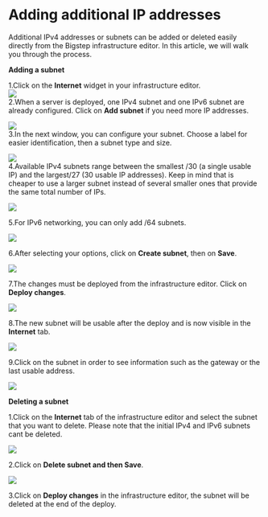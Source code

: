 # Adding additional IP addresses
Additional IPv4 addresses or subnets can be added or deleted easily directly from the Bigstep infrastructure editor. In this article, we will walk you through the process.

 **Adding a subnet**

 1.Click on the **Internet** widget in your infrastructure editor.  
![](/assets/guides/adding_additional_ip_addresses_1.png)  
2.When a server is deployed, one IPv4 subnet and one IPv6 subnet are already configured. Click on **Add subnet** if you need more IP addresses.   
  
![](/assets/guides/adding_additional_ip_addresses_2.png)  
3.In the next window, you can configure your subnet. Choose a label for easier identification, then a subnet type and size.  
  
![](/assets/guides/adding_additional_ip_addresses_3.png)  
4.Available IPv4 subnets range between the smallest /30 (a single usable IP) and the largest/27 (30 usable IP addresses). Keep in mind that is cheaper to use a larger subnet instead of several smaller ones that provide the same total number of IPs.  
  
![](/assets/guides/adding_additional_ip_addresses_4.png)  
  
5.For IPv6 networking, you can only add /64 subnets.

 ![](/assets/guides/adding_additional_ip_addresses_5.png)

 6.After selecting your options, click on **Create subnet**, then on **Save**.

 ![](/assets/guides/adding_additional_ip_addresses_6.png)

 7.The changes must be deployed from the infrastructure editor. Click on **Deploy changes**.

 ![](/assets/guides/adding_additional_ip_addresses_7.png)

 8.The new subnet will be usable after the deploy and is now visible in the **Internet** tab.

 ![](/assets/guides/adding_additional_ip_addresses_8.png)

 9.Click on the subnet in order to see information such as the gateway or the last usable address.

 ![](/assets/guides/adding_additional_ip_addresses_9.png)

 **Deleting a subnet**

 1.Click on the **Internet** tab of the infrastructure editor and select the subnet that you want to delete. Please note that the initial IPv4 and IPv6 subnets cant be deleted.

 ![](/assets/guides/adding_additional_ip_addresses_10.png)

 2.Click on **Delete subnet **and then** Save**.

 ![](/assets/guides/adding_additional_ip_addresses_11.png)

 3.Click on **Deploy changes** in the infrastructure editor, the subnet will be deleted at the end of the deploy.

